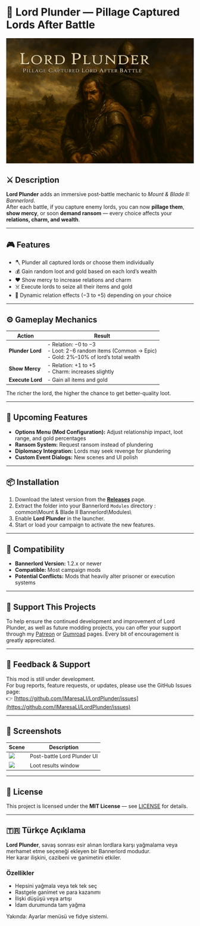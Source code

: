 # 🏰 Lord Plunder — Pillage Captured Lords After Battle

![Mod Banner](Media/banner.jpg)

## ⚔️ Description
**Lord Plunder** adds an immersive post-battle mechanic to *Mount & Blade II: Bannerlord*.  
After each battle, if you capture enemy lords, you can now **pillage them**, **show mercy**, or soon **demand ransom** — every choice affects your **relations, charm, and wealth**.

---

## 🎮 Features
- 🪓 Plunder all captured lords or choose them individually  
- 💰 Gain random loot and gold based on each lord’s wealth  
- ❤️ Show mercy to increase relations and charm  
- ☠️ Execute lords to seize all their items and gold  
- 🎲 Dynamic relation effects (−3 to +5) depending on your choice  

---

## ⚙️ Gameplay Mechanics

| Action | Result |
|--------|--------|
| **Plunder Lord** | - Relation: −0 to −3 <br> - Loot: 2-6 random items (Common → Epic) <br> - Gold: 2%–10% of lord’s total wealth |
| **Show Mercy** | - Relation: +1 to +5 <br> - Charm: increases slightly |
| **Execute Lord** | - Gain all items and gold |

The richer the lord, the higher the chance to get better-quality loot.

---

## 🚧 Upcoming Features
- **Options Menu (Mod Configuration):** Adjust relationship impact, loot range, and gold percentages  
- **Ransom System:** Request ransom instead of plundering  
- **Diplomacy Integration:** Lords may seek revenge for plundering  
- **Custom Event Dialogs:** New scenes and UI polish

---

## 📦 Installation
1. Download the latest version from the **[Releases](https://github.com/IMaresaLI/LordPlunder/releases/tag/1.3.4)** page.  
2. Extract the folder into your Bannerlord `Modules` directory : common\Mount & Blade II Bannerlord\Modules\
3. Enable **Lord Plunder** in the launcher.  
4. Start or load your campaign to activate the new features.

---

## 🧠 Compatibility
- **Bannerlord Version:** 1.2.x or newer  
- **Compatible:** Most campaign mods  
- **Potential Conflicts:** Mods that heavily alter prisoner or execution systems  

---
## 🙏 Support This Projects
To help ensure the continued development and improvement of Lord Plunder, as well as future modding projects, you can offer your support through my [Patreon](https://www.patreon.com/cw/bytearchsoftware) or [Gumroad](https://bytearchsoft.gumroad.com/l/LordPlunder) pages. Every bit of encouragement is greatly appreciated.

---
## 💬 Feedback & Support
This mod is still under development.  
For bug reports, feature requests, or updates, please use the GitHub Issues page:  
👉 [https://github.com/IMaresaLI/LordPlunder/issues](https://github.com/IMaresaLI/LordPlunder/issues)

---

## 📸 Screenshots
| Scene | Description |
|--------|-------------|
| ![](Media/Lord_Plunder_UI.png) | Post-battle Lord Plunder UI |
| ![](Media/result.png) | Loot results window |

---

## 📜 License
This project is licensed under the **MIT License** — see [LICENSE](LICENSE) for details.

---

## 🇹🇷 Türkçe Açıklama
**Lord Plunder**, savaş sonrası esir alınan lordlara karşı yağmalama veya merhamet etme seçeneği ekleyen bir Bannerlord modudur.  
Her karar ilişkini, cazibeni ve ganimetini etkiler.

### Özellikler
- Hepsini yağmala veya tek tek seç  
- Rastgele ganimet ve para kazanımı  
- İlişki düşüşü veya artışı  
- İdam durumunda tam yağma  

Yakında: Ayarlar menüsü ve fidye sistemi.
